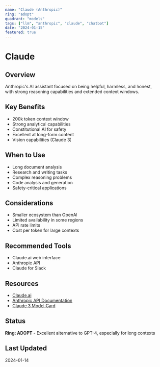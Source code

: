 ```yaml
---
name: "Claude (Anthropic)"
ring: "adopt"
quadrant: "models"
tags: ["llm", "anthropic", "claude", "chatbot"]
date: "2024-01-15"
featured: true
---
```


# Claude

## Overview
Anthropic's AI assistant focused on being helpful, harmless, and honest, with strong reasoning capabilities and extended context windows.

## Key Benefits
- 200k token context window
- Strong analytical capabilities
- Constitutional AI for safety
- Excellent at long-form content
- Vision capabilities (Claude 3)

## When to Use
- Long document analysis
- Research and writing tasks
- Complex reasoning problems
- Code analysis and generation
- Safety-critical applications

## Considerations
- Smaller ecosystem than OpenAI
- Limited availability in some regions
- API rate limits
- Cost per token for large contexts

## Recommended Tools
- Claude.ai web interface
- Anthropic API
- Claude for Slack

## Resources
- [Claude.ai](https://claude.ai)
- [Anthropic API Documentation](https://docs.anthropic.com)
- [Claude 3 Model Card](https://www.anthropic.com/claude)

## Status
**Ring: ADOPT** - Excellent alternative to GPT-4, especially for long contexts

## Last Updated
2024-01-14
